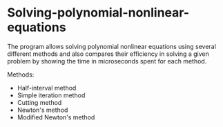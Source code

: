 # Solving-polynomial-nonlinear-equations
The program allows solving polynomial nonlinear equations using several different methods and also compares their efficiency in solving a given problem by showing the time in microseconds spent for each method.

Methods:
- Half-interval method
- Simple iteration method
- Cutting method
- Newton's method
- Modified Newton's method
